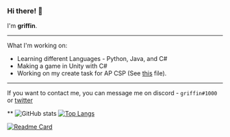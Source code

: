 ### Hi there! 👋

I'm **griffin**.

***

What I'm working on: 
* Learning different Languages - Python, Java, and C#
* Making a game in Unity with C#
* Working on my create task for AP CSP (See [this](https://github.com/gr1ffin/Python-Creations/blob/main/combination.py) file).

***

If you want to contact me, you can message me on discord - ``griffin#1000`` or [twitter](https://twitter.com/gr1ffinvr)


**
![GitHub stats](https://github-readme-stats.vercel.app/api?username=gr1ffin&show_icons=true&theme=dracula)
[![Top Langs](https://github-readme-stats.vercel.app/api/top-langs/?username=gr1ffin&layout=compact&theme=dracula)](https://github.com/anuraghazra/github-readme-stats)


[![Readme Card](https://github-readme-stats.vercel.app/api/pin/?username=gr1ffin&repo=UnityTests&theme=dracula)](https://github.com/anuraghazra/github-readme-stats)
